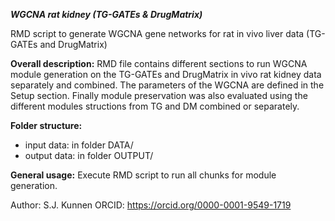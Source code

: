 ***WGCNA rat kidney (TG-GATEs & DrugMatrix)***

RMD script to generate WGCNA gene networks for rat in vivo liver data (TG-GATEs and DrugMatrix)

**Overall description:**
RMD file contains different sections to run WGCNA module generation on the TG-GATEs and DrugMatrix in vivo rat kidney data separately and combined. The parameters of the WGCNA are defined in the Setup section. Finally module preservation was also evaluated using the different modules structions from TG and DM combined or separately.

**Folder structure:**
- input data: in folder DATA/
- output data: in folder OUTPUT/

**General usage:**
Execute RMD script to run all chunks for module generation.

Author: S.J. Kunnen
ORCID: https://orcid.org/0000-0001-9549-1719

